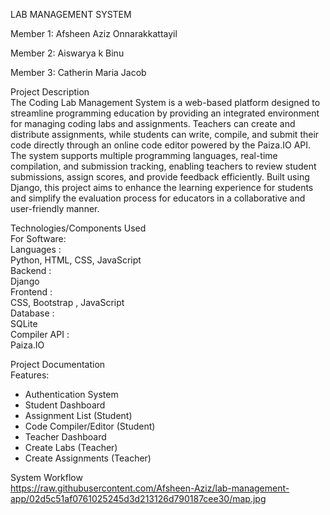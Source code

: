 LAB MANAGEMENT SYSTEM

Member 1: Afsheen Aziz Onnarakkattayil

Member 2: Aiswarya k Binu

Member 3: Catherin Maria Jacob


Project Description  
The Coding Lab Management System is a web-based platform designed to streamline programming education by providing an integrated environment for managing coding labs and assignments. Teachers can create and distribute assignments, while students can write, compile, and submit their code directly through an online code editor powered by the Paiza.IO API. The system supports multiple programming languages, real-time compilation, and submission tracking, enabling teachers to review student submissions, assign scores, and provide feedback efficiently. Built using Django, this project aims to enhance the learning experience for students and simplify the evaluation process for educators in a collaborative and user-friendly manner.  

Technologies/Components Used  
For Software:  
Languages :  
Python, HTML, CSS, JavaScript  
Backend :  
Django  
Frontend :  
CSS, Bootstrap , JavaScript  
Database :  
SQLite  
Compiler API :  
Paiza.IO  



Project Documentation   
Features:  
- Authentication System  
- Student Dashboard  
- Assignment List (Student)  
- Code Compiler/Editor (Student)  
- Teacher Dashboard  
- Create Labs (Teacher)  
- Create Assignments (Teacher)  
  
System Workflow  
https://raw.githubusercontent.com/Afsheen-Aziz/lab-management-app/02d5c51af0761025245d3d213126d790187cee30/map.jpg
